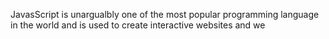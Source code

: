 JavasScript is unargualbly one  of the most popular programming language in the world and is used to create interactive websites and we